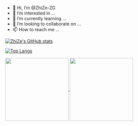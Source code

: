 - 👋 Hi, I’m @ZhiZe-ZG
- 👀 I’m interested in ...
- 🌱 I’m currently learning ...
- 💞️ I’m looking to collaborate on ...
- 📫 How to reach me ...

[![ZhiZe's GitHub stats](https://github-readme-stats.vercel.app/api?username=zhize-zg&show=reviews,discussions_started,discussions_answered,prs_merged,prs_merged_percentage)](https://github.com/anuraghazra/github-readme-stats)

[![Top Langs](https://github-readme-stats.vercel.app/api/top-langs/?username=zhize-zg&layout=compact&card_width=500&langs_count=10)](https://github.com/anuraghazra/github-readme-stats)


<a href="https://github.com/anuraghazra/github-readme-stats">
  <img height=200 align="center" src="https://github-readme-stats.vercel.app/api?username=zhize-zg" />
</a>
<a href="https://github.com/anuraghazra/convoychat">
  <img height=200 align="center" src="https://github-readme-stats.vercel.app/api/top-langs?username=zhize-zg&layout=compact&langs_count=8&card_width=320" />
</a>

<!---
ZhiZe-ZG/ZhiZe-ZG is a ✨ special ✨ repository because its `README.md` (this file) appears on your GitHub profile.
You can click the Preview link to take a look at your changes.
--->
